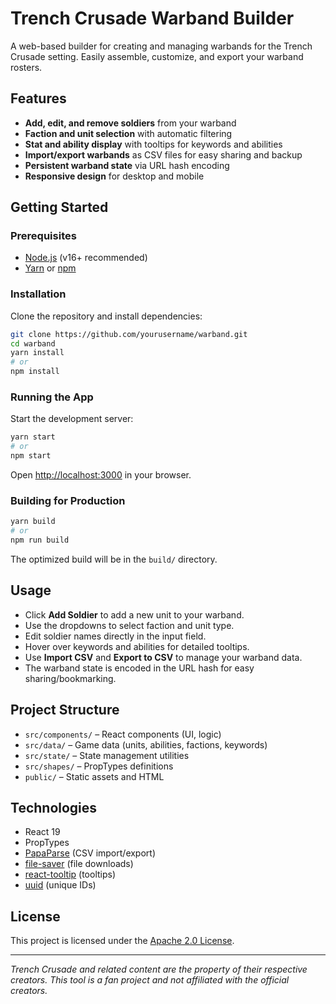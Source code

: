 # Trench Crusade Warband Builder

A web-based builder for creating and managing warbands for the Trench Crusade setting. Easily assemble, customize, and export your warband rosters.

## Features

- **Add, edit, and remove soldiers** from your warband
- **Faction and unit selection** with automatic filtering
- **Stat and ability display** with tooltips for keywords and abilities
- **Import/export warbands** as CSV files for easy sharing and backup
- **Persistent warband state** via URL hash encoding
- **Responsive design** for desktop and mobile

## Getting Started

### Prerequisites

- [Node.js](https://nodejs.org/) (v16+ recommended)
- [Yarn](https://yarnpkg.com/) or [npm](https://www.npmjs.com/)

### Installation

Clone the repository and install dependencies:

```sh
git clone https://github.com/yourusername/warband.git
cd warband
yarn install
# or
npm install
```

### Running the App

Start the development server:

```sh
yarn start
# or
npm start
```

Open [http://localhost:3000](http://localhost:3000) in your browser.

### Building for Production

```sh
yarn build
# or
npm run build
```

The optimized build will be in the `build/` directory.

## Usage

- Click **Add Soldier** to add a new unit to your warband.
- Use the dropdowns to select faction and unit type.
- Edit soldier names directly in the input field.
- Hover over keywords and abilities for detailed tooltips.
- Use **Import CSV** and **Export to CSV** to manage your warband data.
- The warband state is encoded in the URL hash for easy sharing/bookmarking.

## Project Structure

- `src/components/` – React components (UI, logic)
- `src/data/` – Game data (units, abilities, factions, keywords)
- `src/state/` – State management utilities
- `src/shapes/` – PropTypes definitions
- `public/` – Static assets and HTML

## Technologies

- React 19
- PropTypes
- [PapaParse](https://www.papaparse.com/) (CSV import/export)
- [file-saver](https://github.com/eligrey/FileSaver.js/) (file downloads)
- [react-tooltip](https://react-tooltip.com/) (tooltips)
- [uuid](https://www.npmjs.com/package/uuid) (unique IDs)

## License

This project is licensed under the [Apache 2.0 License](public/LICENSE.txt).

---

*Trench Crusade and related content are the property of their respective creators. This tool is a fan project and not affiliated with the official creators.*